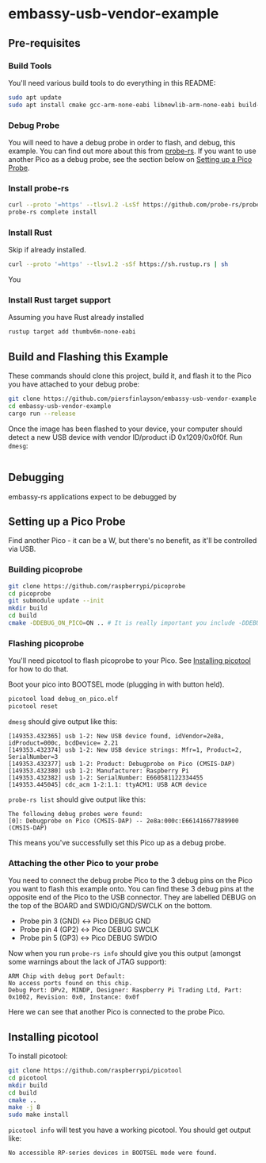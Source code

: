 # embassy-usb-vendor-example

## Pre-requisites

### Build Tools

You'll need various build tools to do everything in this README: 

```bash
sudo apt update
sudo apt install cmake gcc-arm-none-eabi libnewlib-arm-none-eabi build-essential libstdc++-arm-none-eabi-newlib libusb-1.0-0-dev pkg-config
```

### Debug Probe

You will need to have a debug probe in order to flash, and debug, this example.  You can find out more about this from [probe-rs](https://probe.rs).  If you want to use another Pico as a debug probe, see the section below on [Setting up a Pico Probe](#setting-up-a-pico-probe).  

### Install probe-rs

```bash
curl --proto '=https' --tlsv1.2 -LsSf https://github.com/probe-rs/probe-rs/releases/latest/download/probe-rs-tools-installer.sh | sh
probe-rs complete install
```

### Install Rust

Skip if already installed.

```bash
curl --proto '=https' --tlsv1.2 -sSf https://sh.rustup.rs | sh
```

You 

### Install Rust target support  

Assuming you have Rust already installed

```bash
rustup target add thumbv6m-none-eabi
```

## Build and Flashing this Example

These commands should clone this project, build it, and flash it to the Pico you have attached to your debug probe:

```bash
git clone https://github.com/piersfinlayson/embassy-usb-vendor-example
cd embassy-usb-vendor-example
cargo run --release
```

Once the image has been flashed to your device, your computer should detect a new USB device with vendor ID/product iD 0x1209/0x0f0f.  Run ```dmesg```:

```

```

## Debugging

embassy-rs applications expect to be debugged by 

## Setting up a Pico Probe

Find another Pico - it can be a W, but there's no benefit, as it'll be controlled via USB.

### Building picoprobe

```bash
git clone https://github.com/raspberrypi/picoprobe
cd picoprobe
git submodule update --init
mkdir build
cd build
cmake -DDEBUG_ON_PICO=ON .. # It is really important you include -DDEBUF_ON_PICO=ON
```

### Flashing picoprobe

You'll need picotool to flash picoprobe to your Pico.  See [Installing picotool](#installing-picotool) for how to do that.  

Boot your pico into BOOTSEL mode (plugging in with button held).

```bash
picotool load debug_on_pico.elf
picotool reset
```

```dmesg``` should give output like this:

```
[149353.432365] usb 1-2: New USB device found, idVendor=2e8a, idProduct=000c, bcdDevice= 2.21
[149353.432374] usb 1-2: New USB device strings: Mfr=1, Product=2, SerialNumber=3
[149353.432377] usb 1-2: Product: Debugprobe on Pico (CMSIS-DAP)
[149353.432380] usb 1-2: Manufacturer: Raspberry Pi
[149353.432382] usb 1-2: SerialNumber: E660581122334455
[149353.445045] cdc_acm 1-2:1.1: ttyACM1: USB ACM device
```

```probe-rs list``` should give output like this:

```
The following debug probes were found:
[0]: Debugprobe on Pico (CMSIS-DAP) -- 2e8a:000c:E661416677889900 (CMSIS-DAP)
```

This means you've successfully set this Pico up as a debug probe.

### Attaching the other Pico to your probe

You need to connect the debug probe Pico to the 3 debug pins on the Pico you want to flash this example onto.  You can find these 3 debug pins at the opposite end of the Pico to the USB connector.  They are labelled DEBUG on the top of the BOARD and SWDIO/GND/SWCLK on the bottom. 
* Probe pin 3 (GND) <-> Pico DEBUG GND
* Probe pin 4 (GP2) <-> Pico DEBUG SWCLK
* Probe pin 5 (GP3) <-> Pico DEBUG SWDIO 

Now when you run ```probe-rs info``` should give you this output (amongst some warnings about the lack of JTAG support):

```
ARM Chip with debug port Default:
No access ports found on this chip.
Debug Port: DPv2, MINDP, Designer: Raspberry Pi Trading Ltd, Part: 0x1002, Revision: 0x0, Instance: 0x0f
```

Here we can see that another Pico is connected to the probe Pico. 

## Installing picotool

To install picotool:

```bash
git clone https://github.com/raspberrypi/picotool
cd picotool
mkdir build
cd build
cmake ..
make -j 8
sudo make install
```

```picotool info``` will test you have a working picotool.  You should get output like:

```
No accessible RP-series devices in BOOTSEL mode were found.
```
